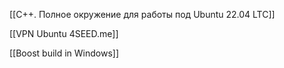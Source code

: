 [[C++. Полное окружение для работы под Ubuntu 22.04 LTC]]

[[VPN Ubuntu 4SEED.me]]

[[Boost build in Windows]]